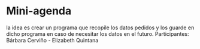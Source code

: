 # Mini-agenda
la idea es crear un programa que recopile los datos pedidos y los guarde en dicho programa en caso de necesitar los datos en el futuro.
Participantes: Bárbara Cerviño - Elizabeth Quintana
